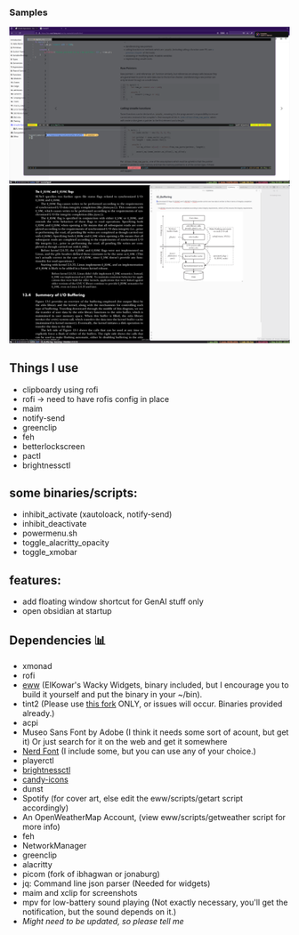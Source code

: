 ### Samples

![Coding](./images/coding.png)
![Note-taking](./images/note-taking.png)

## Things I use

- clipboardy using rofi
- rofi -> need to have rofis config in place
- maim
- notify-send
- greenclip
- feh
- betterlockscreen
- pactl
- brightnessctl

## some binaries/scripts:

- inhibit_activate (xautoloack, notify-send)
- inhibit_deactivate
- powermenu.sh
- toggle_alacritty_opacity
- toggle_xmobar

## features:

- add floating window shortcut for GenAI stuff only
- open obsidian at startup

## Dependencies 📊

- xmonad
- rofi
- [eww](https://github.com/elkowar/eww) (ElKowar's Wacky Widgets, binary included, but I encourage you to build it yourself and put the binary in your ~/bin).
- tint2 (Please use [this fork](https://github.com/Axarva/tint2-1) ONLY, or issues will occur. Binaries provided already.)
- acpi
- Museo Sans Font by Adobe (I think it needs some sort of acount, but get it) Or just search for it on the web and get it somewhere
- [Nerd Font](https://github.com/ryanoasis/nerd-fonts/tree/master/patched-fonts/Iosevka) (I include some, but you can use any of your choice.)
- playerctl
- [brightnessctl](https://github.com/Hummer12007/brightnessctl)
- [candy-icons](https://github.com/EliverLara/candy-icons)
- dunst
- Spotify (for cover art, else edit the eww/scripts/getart script accordingly)
- An OpenWeatherMap Account, (view eww/scripts/getweather script for more info)
- feh
- NetworkManager
- greenclip
- alacritty
- picom (fork of ibhagwan or jonaburg)
- jq: Command line json parser (Needed for widgets)
- maim and xclip for screenshots
- mpv for low-battery sound playing (Not exactly necessary, you'll get the notification, but the sound depends on it.)
- _Might need to be updated, so please tell me_

